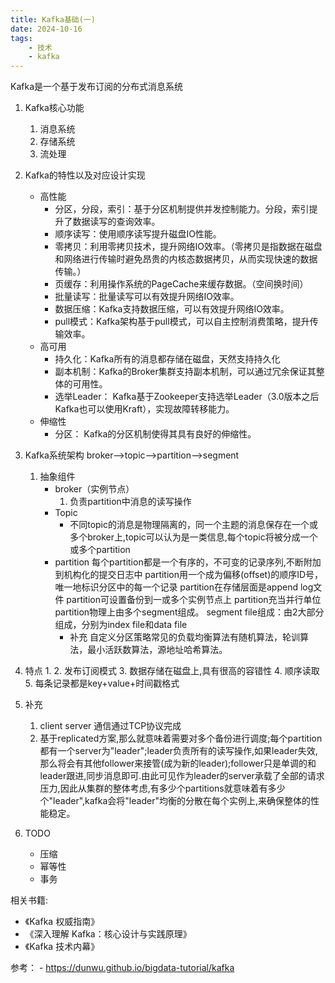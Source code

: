 ```yaml
---
title: Kafka基础(一)
date: 2024-10-16
tags:
    - 技术
    - kafka
---
```


Kafka是一个基于发布订阅的分布式消息系统

1. Kafka核心功能
    1. 消息系统
    2. 存储系统
    3. 流处理

2. Kafka的特性以及对应设计实现
    - 高性能
        - 分区，分段，索引：基于分区机制提供并发控制能力。分段，索引提升了数据读写的查询效率。
        - 顺序读写：使用顺序读写提升磁盘IO性能。
        - 零拷贝：利用零拷贝技术，提升网络IO效率。（零拷贝是指数据在磁盘和网络进行传输时避免昂贵的内核态数据拷贝，从而实现快速的数据传输。）
        - 页缓存：利用操作系统的PageCache来缓存数据。（空间换时间）
        - 批量读写：批量读写可以有效提升网络IO效率。
        - 数据压缩：Kafka支持数据压缩，可以有效提升网络IO效率。
        - pull模式：Kafka架构基于pull模式，可以自主控制消费策略，提升传输效率。
    - 高可用
        - 持久化：Kafka所有的消息都存储在磁盘，天然支持持久化
        - 副本机制：Kafka的Broker集群支持副本机制，可以通过冗余保证其整体的可用性。
        - 选举Leader： Kafka基于Zookeeper支持选举Leader（3.0版本之后Kafka也可以使用Kraft），实现故障转移能力。
    - 伸缩性
        - 分区： Kafka的分区机制使得其具有良好的伸缩性。

2. Kafka系统架构
broker——>topic——>partition——>segment 
    1. 抽象组件
        - broker（实例节点）
            1. 负责partition中消息的读写操作
        - Topic
            - 不同topic的消息是物理隔离的，同一个主题的消息保存在一个或多个broker上,topic可以认为是一类信息,每个topic将被分成一个或多个partition
        - partition
            每个partition都是一个有序的，不可变的记录序列,不断附加到机构化的提交日志中
            partition用一个成为偏移(offset)的顺序ID号，唯一地标识分区中的每一个记录
            partition在存储层面是append log文件
            partition可设置备份到一或多个实例节点上
            partition充当并行单位
            partition物理上由多个segment组成。 segment file组成：由2大部分组成，分别为index file和data file
            - 补充
                自定义分区策略常见的负载均衡算法有随机算法，轮训算法，最小活跃数算法，源地址哈希算法。
3. 特点
    1. 
    2. 发布订阅模式
    3. 数据存储在磁盘上,具有很高的容错性
    4. 顺序读取
    5. 每条记录都是key+value+时间戳格式
4. 补充
    1. client server 通信通过TCP协议完成
    2. 基于replicated方案,那么就意味着需要对多个备份进行调度;每个partition都有一个server为"leader";leader负责所有的读写操作,如果leader失效,那么将会有其他follower来接管(成为新的leader);follower只是单调的和leader跟进,同步消息即可.由此可见作为leader的server承载了全部的请求压力,因此从集群的整体考虑,有多少个partitions就意味着有多少个"leader",kafka会将"leader"均衡的分散在每个实例上,来确保整体的性能稳定。


5. TODO
    - 压缩
    - 幂等性
    - 事务


相关书籍:

- 《Kafka 权威指南》
- 《深入理解 Kafka：核心设计与实践原理》
- 《Kafka 技术内幕》

参考：
    - https://dunwu.github.io/bigdata-tutorial/kafka